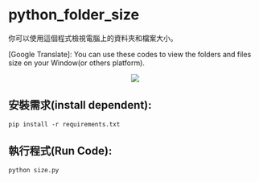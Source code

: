 # python_folder_size
你可以使用這個程式檢視電腦上的資料夾和檔案大小。

[Google Translate]: You can use these codes to view the folders and files size on your Window(or others platform).

<div align="center">
  <img src="https://lh3.googleusercontent.com/pAHldl_toqFMty_9xBKbIlUmISayaqRMbrTDG727nU-nJg22pwsa34NRQ87LfX1O36h5VuzuVM_E8-HdVU2XLa0oBdkgNxpoIBI1OYpBxtqgR8N4x5J41skx3PApKWA09ijYh4uRmg=w2400">
</div>

## 安裝需求(install dependent):
```
pip install -r requirements.txt
```

## 執行程式(Run Code):
```
python size.py
```
